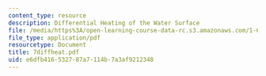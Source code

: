 ```yaml
---
content_type: resource
description: Differential Heating of the Water Surface
file: /media/https%3A/open-learning-course-data-rc.s3.amazonaws.com/1-63-advanced-fluid-dynamics-of-the-environment-fall-2002/e6dfb416532787a7114b7a3af9212348_7diffheat.pdf
file_type: application/pdf
resourcetype: Document
title: 7diffheat.pdf
uid: e6dfb416-5327-87a7-114b-7a3af9212348
---
```

